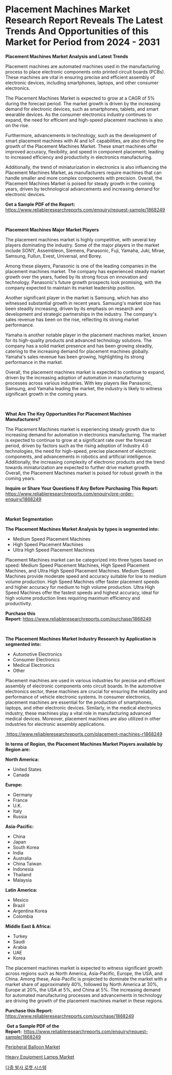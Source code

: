 <p><h1>Placement Machines Market Research Report Reveals The Latest Trends And Opportunities of this Market for Period from 2024 - 2031</h1></p><p><strong>Placement Machines Market Analysis and Latest Trends</strong></p>
<p><p>Placement machines are automated machines used in the manufacturing process to place electronic components onto printed circuit boards (PCBs). These machines are vital in ensuring precise and efficient assembly of electronic devices, including smartphones, laptops, and other consumer electronics.</p><p>The Placement Machines Market is expected to grow at a CAGR of 5% during the forecast period. The market growth is driven by the increasing demand for electronic devices, such as smartphones, tablets, and smart wearable devices. As the consumer electronics industry continues to expand, the need for efficient and high-speed placement machines is also on the rise.</p><p>Furthermore, advancements in technology, such as the development of smart placement machines with AI and IoT capabilities, are also driving the growth of the Placement Machines Market. These smart machines offer improved accuracy, flexibility, and speed in component placement, leading to increased efficiency and productivity in electronics manufacturing.</p><p>Additionally, the trend of miniaturization in electronics is also influencing the Placement Machines Market, as manufacturers require machines that can handle smaller and more complex components with precision. Overall, the Placement Machines Market is poised for steady growth in the coming years, driven by technological advancements and increasing demand for electronic devices.</p></p>
<p><strong>Get a Sample PDF of the Report:&nbsp;</strong> <a href="https://www.reliableresearchreports.com/enquiry/request-sample/1868249">https://www.reliableresearchreports.com/enquiry/request-sample/1868249</a></p>
<p>&nbsp;</p>
<p><strong>Placement Machines Major Market Players</strong></p>
<p><p>The placement machines market is highly competitive, with several key players dominating the industry. Some of the major players in the market include SONY, Assembleon, Siemens, Panasonic, Fuji, Yamaha, Juki, Mirae, Samsung, Fullun, Evest, Universal, and Borey.</p><p>Among these players, Panasonic is one of the leading companies in the placement machines market. The company has experienced steady market growth over the years, fueled by its strong focus on innovation and technology. Panasonic's future growth prospects look promising, with the company expected to maintain its market leadership position.</p><p>Another significant player in the market is Samsung, which has also witnessed substantial growth in recent years. Samsung's market size has been steadily increasing, driven by its emphasis on research and development and strategic partnerships in the industry. The company's sales revenue has been on the rise, reflecting its strong market performance.</p><p>Yamaha is another notable player in the placement machines market, known for its high-quality products and advanced technology solutions. The company has a solid market presence and has been growing steadily, catering to the increasing demand for placement machines globally. Yamaha's sales revenue has been growing, highlighting its strong performance in the market.</p><p>Overall, the placement machines market is expected to continue to expand, driven by the increasing adoption of automation in manufacturing processes across various industries. With key players like Panasonic, Samsung, and Yamaha leading the market, the industry is likely to witness significant growth in the coming years.</p></p>
<p>&nbsp;</p>
<p><strong>What Are The Key Opportunities For Placement Machines Manufacturers?</strong></p>
<p><p>The Placement Machines market is experiencing steady growth due to increasing demand for automation in electronics manufacturing. The market is expected to continue to grow at a significant rate over the forecast period, driven by factors such as the rising adoption of Industry 4.0 technologies, the need for high-speed, precise placement of electronic components, and advancements in robotics and artificial intelligence. Additionally, the increasing complexity of electronic products and the trend towards miniaturization are expected to further drive market growth. Overall, the Placement Machines market is poised for robust growth in the coming years.</p></p>
<p><strong>Inquire or Share Your Questions If Any Before Purchasing This Report:</strong> <a href="https://www.reliableresearchreports.com/enquiry/pre-order-enquiry/1868249">https://www.reliableresearchreports.com/enquiry/pre-order-enquiry/1868249</a></p>
<p>&nbsp;</p>
<p><strong>Market Segmentation</strong></p>
<p><strong>The Placement Machines Market Analysis by types is segmented into:</strong></p>
<p><ul><li>Medium Speed Placement Machines</li><li>High Speed Placement Machines</li><li>Ultra High Speed Placement Machines</li></ul></p>
<p><p>Placement Machines market can be categorized into three types based on speed: Medium Speed Placement Machines, High Speed Placement Machines, and Ultra High Speed Placement Machines. Medium Speed Machines provide moderate speed and accuracy suitable for low to medium volume production. High Speed Machines offer faster placement speeds and higher accuracy for medium to high volume production. Ultra High Speed Machines offer the fastest speeds and highest accuracy, ideal for high volume production lines requiring maximum efficiency and productivity.</p></p>
<p><strong>Purchase this Report:&nbsp;</strong><a href="https://www.reliableresearchreports.com/purchase/1868249">https://www.reliableresearchreports.com/purchase/1868249</a></p>
<p>&nbsp;</p>
<p><strong>The Placement Machines Market Industry Research by Application is segmented into:</strong></p>
<p><ul><li>Automotive Electronics</li><li>Consumer Electronics</li><li>Medical Electronics</li><li>Other</li></ul></p>
<p><p>Placement machines are used in various industries for precise and efficient assembly of electronic components onto circuit boards. In the automotive electronics sector, these machines are crucial for ensuring the reliability and performance of vehicle electronic systems. In consumer electronics, placement machines are essential for the production of smartphones, laptops, and other electronic devices. Similarly, in the medical electronics industry, these machines play a vital role in manufacturing advanced medical devices. Moreover, placement machines are also utilized in other industries for electronic assembly applications.</p></p>
<p><a href="https://www.reliableresearchreports.com/placement-machines-r1868249">&nbsp;https://www.reliableresearchreports.com/placement-machines-r1868249</a></p>
<p><strong>In terms of Region, the Placement Machines Market Players available by Region are:</strong></p>
<p>
    <p> <strong> North America: </strong>
        <ul>
            <li>United States</li>
            <li>Canada</li>
        </ul>
        </p> 
    <p> <strong> Europe: </strong>
        <ul>
            <li>Germany</li>
            <li>France</li>
            <li>U.K.</li>
            <li>Italy</li>
            <li>Russia</li>
        </ul>
        </p> 
    <p> <strong> Asia-Pacific: </strong>
        <ul>
            <li>China</li>
            <li>Japan</li>
            <li>South Korea</li>
            <li>India</li>
            <li>Australia</li>
            <li>China Taiwan</li>
            <li>Indonesia</li>
            <li>Thailand</li>
            <li>Malaysia</li>
        </ul>
        </p> 
    <p> <strong> Latin America: </strong>
        <ul>
            <li>Mexico</li>
            <li>Brazil</li>
            <li>Argentina Korea</li>
            <li>Colombia</li>
        </ul>
        </p> 
    <p> <strong> Middle East & Africa: </strong>
        <ul>
            <li>Turkey</li>
            <li>Saudi</li>
            <li>Arabia</li>
            <li>UAE</li>
            <li>Korea</li>
        </ul>
    </p>
    </p>
<p><p>The placement machines market is expected to witness significant growth across regions such as North America, Asia-Pacific, Europe, the USA, and China. Among these, Asia-Pacific is projected to dominate the market with a market share of approximately 40%, followed by North America at 30%, Europe at 20%, the USA at 5%, and China at 5%. The increasing demand for automated manufacturing processes and advancements in technology are driving the growth of the placement machines market in these regions.</p></p>
<p><strong>Purchase this Report: </strong><a href="https://www.reliableresearchreports.com/purchase/1868249">https://www.reliableresearchreports.com/purchase/1868249</a></p>
<p>&nbsp;<strong>Get a Sample PDF of the Report:&nbsp;&nbsp;</strong><a href="https://www.reliableresearchreports.com/enquiry/request-sample/1868249">https://www.reliableresearchreports.com/enquiry/request-sample/1868249</a></p>
<p><strong></strong></p>
<p><p><a href="https://meowing-canidae-761.notion.site/Peripheral-Balloon-Market-Size-Market-Outlook-and-Market-Forecast-2024-to-2031-57d6a4d9bb4f40eb97d1f4a24a2d110c">Peripheral Balloon Market</a></p><p><a href="https://view.publitas.com/reportprime-1/heavy-equipment-lamps-market-size-cagr-trends-2024-2030/">Heavy Equipment Lamps Market</a></p><p><a href="https://github.com/Madalyell456456/Market-Research-Report-List-1/blob/main/512000529858.md">다중 발사 로켓 시스템</a></p></p>